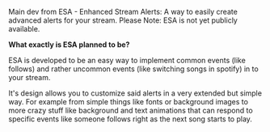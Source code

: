 Main dev from ESA - Enhanced Stream Alerts: A way to easily create advanced alerts for your stream.
Please Note: ESA is not yet publicly available.

**What exactly is ESA planned to be?**

ESA is developed to be an easy way to implement common events (like follows)
and rather uncommon events (like switching songs in spotify) in to your stream. 

It's design allows you to customize said alerts in a very extended but simple way.
For example from simple things like fonts or background images to more crazy stuff
like background and text animations that can respond to specific events like 
someone follows right as the next song starts to play.


<!---
RandomTimeLP/RandomTimeLP is a ✨ special ✨ repository because its `README.md` (this file) appears on your GitHub profile.
You can click the Preview link to take a look at your changes.
--->
